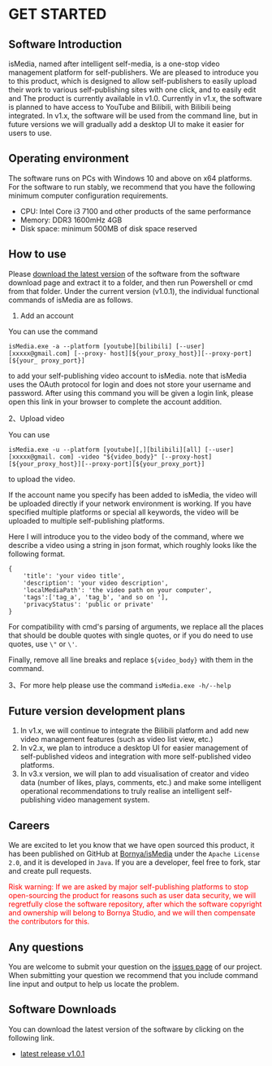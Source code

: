 # GET STARTED
## Software Introduction
isMedia, named after intelligent self-media, is a one-stop video management platform for self-publishers. We are pleased to introduce you to this product, which is designed to allow self-publishers to easily upload their work to various self-publishing sites with one click, and to easily edit and The product is currently available in v1.0. Currently in v1.x, the software is planned to have access to YouTube and Bilibili, with Bilibili being integrated. In v1.x, the software will be used from the command line, but in future versions we will gradually add a desktop UI to make it easier for users to use.

## Operating environment
The software runs on PCs with Windows 10 and above on x64 platforms. For the software to run stably, we recommend that you have the following minimum computer configuration requirements.
- CPU: Intel Core i3 7100 and other products of the same performance 
- Memory: DDR3 1600mHz 4GB
- Disk space: minimum 500MB of disk space reserved

## How to use

Please [download the latest version](https://github.com/Bornya/isMedia/releases) of the software from the software download page and extract it to a folder, and then run Powershell or cmd from that folder.
Under the current version (v1.0.1), the individual functional commands of isMedia are as follows.

1. Add an account

You can use the command
```
isMedia.exe -a --platform [youtube][bilibili] [--user] [xxxxx@gmail.com] [--proxy- host][${your_proxy_host}][--proxy-port][${your_ proxy_port}]
```
to add your self-publishing video account to isMedia. note that isMedia uses the OAuth protocol for login and does not store your username and password. After using this command you will be given a login link, please open this link in your browser to complete the account addition.

2、Upload video

You can use
```
isMedia.exe -u --platform [youtube][,][bilibili][all] [--user] [xxxxx@gmail. com] -video "${video_body}" [--proxy-host][${your_proxy_host}][--proxy-port][${your_proxy_port}]
```
to upload the video. 

If the account name you specify has been added to isMedia, the video will be uploaded directly if your network environment is working. If you have specified multiple platforms or special all keywords, the video will be uploaded to multiple self-publishing platforms.

Here I will introduce you to the video body of the command, where we describe a video using a string in json format, which roughly looks like the following format.
```
{
 	'title': 'your video title', 
 	'description': 'your video description', 
 	'localMediaPath': 'the video path on your computer', 
 	'tags':['tag_a', 'tag_b', 'and so on '], 
 	'privacyStatus': 'public or private'
}
```
For compatibility with cmd's parsing of arguments, we replace all the places that should be double quotes with single quotes, or if you do need to use quotes, use 
```\"``` or ```\'```. 

Finally, remove all line breaks and replace ```${video_body}``` with them in the command.

3、For more help please use the command ```isMedia.exe -h/--help```
 
## Future version development plans

1.	In v1.x, we will continue to integrate the Bilibili platform and add new video management features (such as video list view, etc.)
2.	In v2.x, we plan to introduce a desktop UI for easier management of self-published videos and integration with more self-published video platforms.
3.	In v3.x version, we will plan to add visualisation of creator and video data (number of likes, plays, comments, etc.) and make some intelligent operational recommendations to truly realise an intelligent self-publishing video management system.

## Careers

We are excited to let you know that we have open sourced this product, it has been published on GitHub at [Bornya/isMedia](https://github.com/Bornya/isMedia) under the ```Apache License 2.0```, and it is developed in ```Java```. If you are a developer, feel free to fork, star and create pull requests.

<font color=FF0000>Risk warning: If we are asked by major self-publishing platforms to stop open-sourcing the product for reasons such as user data security, we will regretfully close the software repository, after which the software copyright and ownership will belong to Bornya Studio, and we will then compensate the contributors for this.</font>

## Any questions

You are welcome to submit your question on the [issues page](https://github.com/Bornya/isMedia/issues) of our project. When submitting your question we recommend that you include command line input and output to help us locate the problem.

## Software Downloads

You can download the latest version of the software by clicking on the following link. 
- [latest release v1.0.1](https://github.com/Bornya/isMedia/releases)

